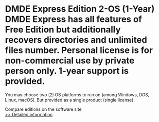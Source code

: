 # DMDE Express Edition 2-OS (1-Year)<br />DMDE Express has all features of Free Edition but additionally recovers directories and unlimited files number. Personal license is for non-commercial use by private person only. 1-year support is provided.

You may choose two (2) OS platforms to run on (among Windows, DOS, Linux, macOS). But provided as a single product (single license).

Compare editions on the software site<br />[>> Detailed information](https://secure.shareit.com/shareit/product.html?productid=300329318&affiliateid=200057808)